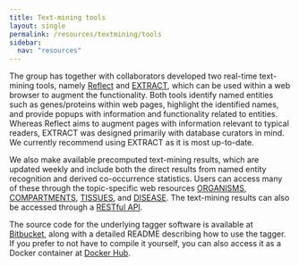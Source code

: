 ```yaml
---
title: Text-mining tools
layout: single
permalink: /resources/textmining/tools
sidebar:
  nav: "resources"
---
```

The group has together with collaborators developed two real-time text-mining tools, namely [Reflect](http://reflect.ws/) and [EXTRACT](https://extract.jensenlab.org/), which can be used within a web browser to augment the functionality. Both tools identify named entities such as genes/proteins within web pages, highlight the identified names, and provide popups with information and functionality related to entities. Whereas Reflect aims to augment pages with information relevant to typical readers, EXTRACT was designed primarily with database curators in mind. We currently recommend using EXTRACT as it is most up-to-date.

We also make available precomputed text-mining results, which are updated weekly and include both the direct results from named entity recognition and derived co-occurrence statistics. Users can access many of these through the topic-specific web resources [ORGANISMS](https://organisms.jensenlab.org/), [COMPARTMENTS](https://compartments.jensenlab.org/), [TISSUES](https://tissues.jensenlab.org/), and [DISEASE](https://diseases.jensenlab.org/). The text-mining results can also be accessed through a [RESTful API](https://api.jensenlab.org/).

The source code for the underlying tagger software is available at [Bitbucket](https://bitbucket.org/larsjuhljensen/tagger/), along with a detailed README describing how to use the tagger. If you prefer to not have to compile it yourself, you can also access it as a Docker container at [Docker Hub](https://hub.docker.com/r/larsjuhljensen/tagger/).
